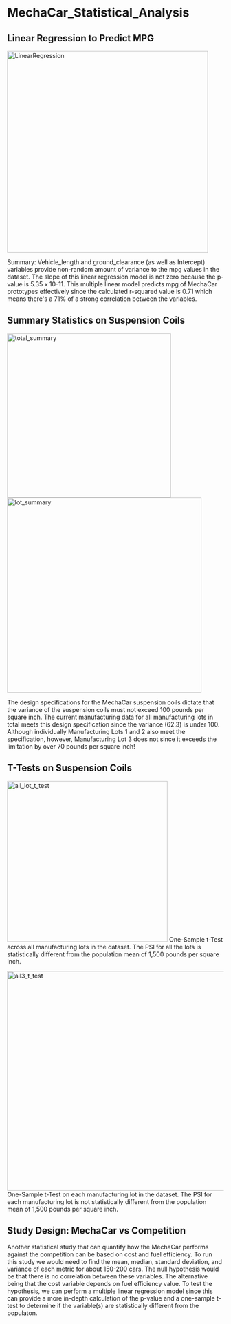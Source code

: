 # MechaCar_Statistical_Analysis

## Linear Regression to Predict MPG
<img width="467" alt="LinearRegression" src="https://user-images.githubusercontent.com/33046642/155084898-d9d76fa8-2152-4b62-a2ea-63dd05b19f78.png">

  Summary:
  Vehicle_length and ground_clearance (as well as Intercept) variables provide non-random amount of variance to the mpg values in the dataset. 
  The slope of this linear regression model is not zero because the p-value is 5.35 x 10-11.
  This multiple linear model predicts mpg of MechaCar prototypes effectively since the calculated r-squared value is 0.71 which means there's a 71% of a strong correlation between the variables. 

## Summary Statistics on Suspension Coils
<img width="381" alt="total_summary" src="https://user-images.githubusercontent.com/33046642/155084956-fea2658a-5ac8-4bff-ae05-5eedee80fe3b.png">
<img width="452" alt="lot_summary" src="https://user-images.githubusercontent.com/33046642/155084975-53cc2270-d66c-4e38-a703-a68a9736a1b7.png">

The design specifications for the MechaCar suspension coils dictate that the variance of the suspension coils must not exceed 100 pounds per square inch. The current manufacturing data for all manufacturing lots in total meets this design specification since the variance (62.3) is under 100. Although individually Manufacturing Lots 1 and 2 also meet the specification, however, Manufacturing Lot 3 does not since it exceeds the limitation by over 70 pounds per square inch! 
    
## T-Tests on Suspension Coils
<img width="373" alt="all_lot_t_test" src="https://user-images.githubusercontent.com/33046642/155085030-086514d1-7ccd-4a4d-ae23-d2da70f78ec8.png"> One-Sample t-Test across all manufacturing lots in the dataset. The PSI for all the lots is statistically different from the population mean of 1,500 pounds per square inch.

<img width="509" alt="all3_t_test" src="https://user-images.githubusercontent.com/33046642/155085053-835fd7ae-8215-4ff6-be45-be288837b359.png">
One-Sample t-Test on each manufacturing lot in the dataset. The PSI for each manufacturing lot is not statistically different from the population mean of 1,500 pounds per square inch.
    
## Study Design: MechaCar vs Competition
    
Another statistical study that can quantify how the MechaCar performs against the competition can be based on cost and fuel efficiency. To run this study we would need to find the mean, median, standard deviation, and variance of each metric for about 150-200 cars. 
The null hypothesis would be that there is no correlation between these variables. The alternative being that the cost variable depends on fuel efficiency value. 
To test the hypothesis, we can perform a multiple linear regression model since this can provide a more in-depth calculation of the p-value and a  one-sample t-test to determine if the variable(s) are statistically different from the populaton.  
